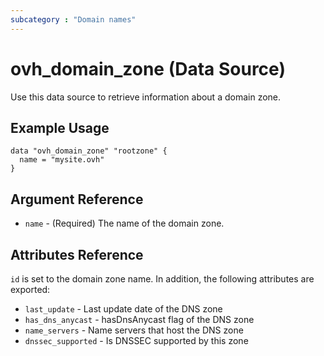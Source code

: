 ```yaml
---
subcategory : "Domain names"
---
```


# ovh_domain_zone (Data Source)

Use this data source to retrieve information about a domain zone.

## Example Usage

```hcl
data "ovh_domain_zone" "rootzone" {
  name = "mysite.ovh"
}
```

## Argument Reference

* `name` - (Required) The name of the domain zone.

## Attributes Reference

`id` is set to the domain zone name.
In addition, the following attributes are exported:

* `last_update` - Last update date of the DNS zone
* `has_dns_anycast` - hasDnsAnycast flag of the DNS zone
* `name_servers` - Name servers that host the DNS zone
* `dnssec_supported` - Is DNSSEC supported by this zone
